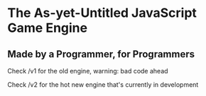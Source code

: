 # The As-yet-Untitled JavaScript Game Engine
## Made by a Programmer, for Programmers

Check /v1 for the old engine, warning: bad code ahead

Check /v2 for the hot new engine that's currently in development
